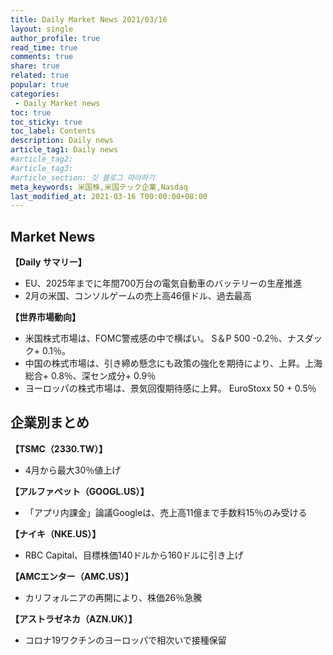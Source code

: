 ```yaml
---
title: Daily Market News 2021/03/16
layout: single
author_profile: true
read_time: true
comments: true
share: true
related: true
popular: true
categories:
 - Daily Market news
toc: true
toc_sticky: true
toc_label: Contents
description: Daily news
article_tag1: Daily news
#article_tag2:
#article_tag3:
#article_section: 깃 블로그 따라하기
meta_keywords: 米国株,米国テック企業,Nasdaq
last_modified_at: 2021-03-16 T00:00:00+08:00
---
```



## Market News

**【Daily サマリー】**　<br>
- EU、2025年までに年間700万台の電気自動車のバッテリーの生産推進
- 2月の米国、コンソルゲームの売上高46億ドル、過去最高


 **【世界市場動向】**　<br>

 - 米国株式市場は、FOMC警戒感の中で横ばい。 S＆P 500 -0.2％、ナスダック+ 0.1％。
 - 中国の株式市場は、引き締め懸念にも政策の強化を期待により、上昇。上海総合+ 0.8％、深セン成分+ 0.9％
 - ヨーロッパの株式市場は、景気回復期待感に上昇。 EuroStoxx 50 + 0.5％

## 企業別まとめ

**【TSMC（2330.TW）】**
- 4月から最大30％値上げ

**【アルファベット（GOOGL.US）】**
- 「アプリ内課金」論議Googleは、売上高11億まで手数料15％のみ受ける

**【ナイキ（NKE.US）】**
- RBC Capital、目標株価140ドルから160ドルに引き上げ

**【AMCエンター（AMC.US）】**
- カリフォルニアの再開により、株価26％急騰

**【アストラゼネカ（AZN.UK）】**
- コロナ19ワクチンのヨーロッパで相次いで接種保留
